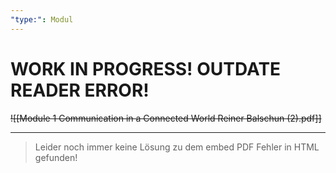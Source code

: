 ```yaml
---
"type:": Modul
---
```

# WORK IN PROGRESS! OUTDATE READER ERROR!

~~![[Module 1 Communication in a Connected World Reiner Balschun (2).pdf]]~~
* * *

> Leider noch immer keine Lösung zu dem embed PDF Fehler in HTML gefunden!